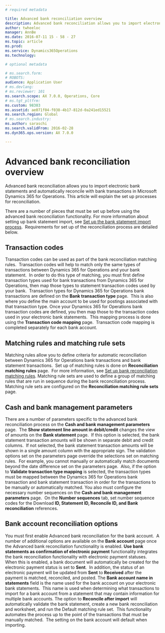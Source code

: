 ```yaml
---
# required metadata

title: Advanced bank reconciliation overview
description: Advanced bank reconciliation allows you to import electronic bank statements and automatically reconcile with bank transactions in Microsoft Dynamics 365 for Operations.  This article will explain the set up processes for reconciliation.  
author: twheeloc
manager: AnnBe
ms.date: 2016-07-11 15 - 58 - 27
ms.topic: article
ms.prod: 
ms.service: Dynamics365Operations
ms.technology: 

# optional metadata

# ms.search.form: 
# ROBOTS: 
audience: Application User
# ms.devlang: 
# ms.reviewer: 101
ms.search.scope: AX 7.0.0, Operations, Core
# ms.tgt_pltfrm: 
ms.custom: 98303
ms.assetid: ae071f04-f038-4b17-812d-0a241ed15521
ms.search.region: Global
# ms.search.industry: 
ms.author: saraschi
ms.search.validFrom: 2016-02-28
ms.dyn365.ops.version: AX 7.0.0

---
```


# Advanced bank reconciliation overview

Advanced bank reconciliation allows you to import electronic bank statements and automatically reconcile with bank transactions in Microsoft Dynamics 365 for Operations.  This article will explain the set up processes for reconciliation.  

There are a number of pieces that must be set up before using the advanced bank reconciliation functionality. For more information about setting up bank statement import, see [Set up the bank statement import process](set-up-advanced-bank-reconciliation-import-process.md).  Requirements for set up of the reconciliation process are detailed below.

## Transaction codes
Transaction codes can be used as part of the bank reconciliation matching rules.  Transaction codes will help to match only the same types of transactions between Dynamics 365 for Operations and your bank statement.  In order to do this type of matching, you must first define transaction types used for bank transactions from Dynamics 365 for Operations, then map those types to statement transaction codes used by your bank.  Transaction types for Dynamics 365 for Operations bank transactions are defined on the **Bank transaction type** page.  This is also where you define the main account to be used for postings associated with that transaction type. Once your Dynamics 365 for Operations bank transaction codes are defined, you then map those to the transaction codes used in your electronic bank statements.  This mapping process is done using the **Transaction code mapping** page.  Transaction code mapping is completed separately for each bank account.

## Matching rules and matching rule sets
Matching rules allow you to define criteria for automatic reconciliation between Dynamics 365 for Operations bank transactions and bank statement transactions.  Set up of matching rules is done on **Reconciliation matching rules** page.  For more information, see [Set up bank reconciliation matching rules](set-up-bank-reconciliation-matching-rules.md). Matching rule sets are used to define a group of matching rules that are run in sequence during the bank reconciliation process.  Matching rule sets are configured on the **Reconciliation matching rule sets** page.

## Cash and bank management parameters
There are a number of parameters specific to the advanced bank reconciliation process on the **Cash and bank management parameters** page.  The **Show statement line amount in debit/credit** changes the view of amounts on the **Bank statement** page.  If this option is selected, the bank statement transaction amounts will be shown in separate debit and credit columns.  If not selected, the bank statement transaction amounts will be shown in a single amount column with the appropriate sign. The validation options set on the parameters page override the selections set on matching rules.  For example, you cannot manually or automatically match documents beyond the date difference set on the parameters page.  Also, if the option to **Validate transaction type mapping** is selected, the transaction types must be mapped between the Dynamics 365 for Operations bank transaction and bank statement transaction in order for the transactions to be manually or automatically matched. You also must configure the necessary number sequences on the **Cash and bank management parameters** page.  On the **Number sequences** tab, set number sequence codes for the Download **ID, Statement ID, Reconcile ID, and Bank reconciliation** references.

## Bank account reconciliation options
You must first enable Advanced bank reconciliation for the bank account.  A number of additional options are available on the **Bank account** page once the Advanced bank reconciliation functionality is enabled. **Use bank statements as confirmation of electronic payment** functionality integrates the bank reconciliation functionality with electronic payment statuses.  When this is enabled, a bank document will automatically be created for the electronic payment status is set to **Sent**.  In addition, the status of an electronic payment will be updated from **Sent** to **Received** after the payment is matched, reconciled, and posted. The **Bank account name in statements** field is the name used for the bank account on your electronic bank statements.  This name is used when determining what transactions to import for a bank account from a statement that may contain information for multiple bank accounts. The option to **Reconcile after import** will automatically validate the bank statement, create a new bank reconciliation and worksheet, and run the Default matching rule set.  This functionality automates the process up to the point of the transactions that must be manually matched.  The setting on the bank account will default when importing.

